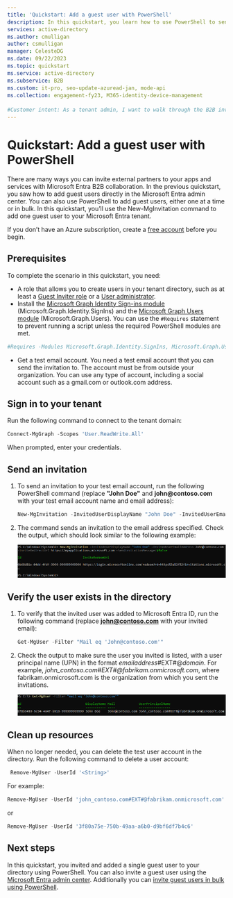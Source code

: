 ```yaml
---
title: 'Quickstart: Add a guest user with PowerShell'
description: In this quickstart, you learn how to use PowerShell to send an invitation to a Microsoft Entra B2B collaboration user. You'll use the Microsoft Graph Identity Sign-ins and the Microsoft Graph Users PowerShell modules.
services: active-directory
ms.author: cmulligan
author: csmulligan
manager: CelesteDG
ms.date: 09/22/2023
ms.topic: quickstart
ms.service: active-directory
ms.subservice: B2B
ms.custom: it-pro, seo-update-azuread-jan, mode-api
ms.collection: engagement-fy23, M365-identity-device-management

#Customer intent: As a tenant admin, I want to walk through the B2B invitation workflow so that I can understand how to add a user via  PowerShell.
---
```


# Quickstart: Add a guest user with PowerShell

There are many ways you can invite external partners to your apps and services with Microsoft Entra B2B collaboration. In the previous quickstart, you saw how to add guest users directly in the Microsoft Entra admin center. You can also use PowerShell to add guest users, either one at a time or in bulk. In this quickstart, you’ll use the New-MgInvitation command to add one guest user to your Microsoft Entra tenant.

If you don’t have an Azure subscription, create a [free account](https://azure.microsoft.com/free/?WT.mc_id=A261C142F) before you begin.

## Prerequisites

To complete the scenario in this quickstart, you need:

- A role that allows you to create users in your tenant directory, such as at least a [Guest Inviter role](../roles/permissions-reference.md#guest-inviter) or a [User administrator](../roles/permissions-reference.md#user-administrator).
- Install the [Microsoft Graph Identity Sign-ins module](/powershell/module/microsoft.graph.identity.signins/?view=graph-powershell-beta&preserve-view=true) (Microsoft.Graph.Identity.SignIns) and the [Microsoft Graph Users module](/powershell/module/microsoft.graph.users/?view=graph-powershell-beta&preserve-view=true) (Microsoft.Graph.Users). You can use the `#Requires` statement to prevent running a script unless the required PowerShell modules are met.

```powershell
#Requires -Modules Microsoft.Graph.Identity.SignIns, Microsoft.Graph.Users
```

- Get a test email account. You need a test email account that you can send the invitation to. The account must be from outside your organization. You can use any type of account, including a social account such as a gmail.com or outlook.com address.

## Sign in to your tenant

Run the following command to connect to the tenant domain:

```powershell
Connect-MgGraph -Scopes 'User.ReadWrite.All'
```

When prompted, enter your credentials.

## Send an invitation

1. To send an invitation to your test email account, run the following PowerShell command (replace **"John Doe"** and **john\@contoso.com** with your test email account name and email address):

   ```powershell
   New-MgInvitation -InvitedUserDisplayName "John Doe" -InvitedUserEmailAddress John@contoso.com -InviteRedirectUrl "https://myapplications.microsoft.com" -SendInvitationMessage:$true
   ```
1. The command sends an invitation to the email address specified. Check the output, which should look similar to the following example:

   ![PowerShell output of the invitation command](media/quickstart-invite-powershell/powershell-mginvitation-result.png)

## Verify the user exists in the directory

1. To verify that the invited user was added to Microsoft Entra ID, run the following command (replace **john@contoso.com** with your invited email):
 
   ```powershell
   Get-MgUser -Filter "Mail eq 'John@contoso.com'"
   ```
1. Check the output to make sure the user you invited is listed, with a user principal name (UPN) in the format *emailaddress*#EXT#\@*domain*. For example, *john_contoso.com#EXT#\@fabrikam.onmicrosoft.com*, where fabrikam.onmicrosoft.com is the organization from which you sent the invitations.

   ![PowerShell output showing guest user added](media/quickstart-invite-powershell/powershell-mginvitation-guest-user-add.png)

## Clean up resources

When no longer needed, you can delete the test user account in the directory. Run the following command to delete a user account:

```powershell
 Remove-MgUser -UserId '<String>'
```
For example: 
```powershell 
Remove-MgUser -UserId 'john_contoso.com#EXT#@fabrikam.onmicrosoft.com'
``` 
or 
```powershell 
Remove-MgUser -UserId '3f80a75e-750b-49aa-a6b0-d9bf6df7b4c6'
```


## Next steps
In this quickstart, you invited and added a single guest user to your directory using PowerShell. You can also invite a guest user using the [Microsoft Entra admin center](b2b-quickstart-add-guest-users-portal.md). Additionally you can [invite guest users in bulk using PowerShell](tutorial-bulk-invite.md). 

